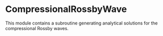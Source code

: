 # CompressionalRossbyWave
This module contains a subroutine generating analytical solutions for the compressional Rossby waves.
